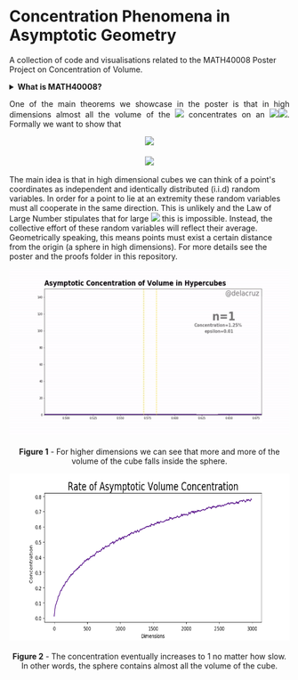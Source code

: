 # Concentration Phenomena in Asymptotic Geometry
A collection of code and visualisations related to the MATH40008 Poster Project on Concentration of Volume. 

<details>
<summary><b>What is MATH40008?</b></summary>
<br>
  <p align="justify">
  MATH40008 is a module all first year maths undergraduates at Imperial College London take after completing their summer exams. They are expected to construct a poster and give a presentation on a topic related to one of the five main topics provided by the department via independent research. Concentration of Volume falls under 'Law of Large Numbers and The Central Limit Theorem'.
    <hr>
</p>

</details>

<p align="justify">
One of the main theorems we showcase in the poster is that in high dimensions almost all the volume of the <img src="https://latex.codecogs.com/gif.latex?n-\mathrm{Cube}"> concentrates on an <img src="https://latex.codecogs.com/gif.latex?\small{(n-1)}"><img src="https://latex.codecogs.com/gif.latex?\small{-\mathrm{Sphere}">. Formally we want to show that

<p align="center">
  <img src="https://latex.codecogs.com/gif.latex?\forall&space;\varepsilon&space;>&space;0,&space;\,&space;\mathrm{Vol}\left(&space;U_{n,\varepsilon}\cap[-1,1]^n\right)\rightarrow&space;\mathrm{Vol}([-1,1]^n)">
  <br>
  <br>
  <img src="https://latex.codecogs.com/gif.latex?U_{n,\varepsilon}&space;:=&space;\left\{x:&space;(1-\varepsilon)\sqrt{n/3}<\|x\|<(1&plus;\varepsilon)\sqrt{n/3}\right\}"> 
  
</p>
 
The main idea is that in high dimensional cubes we can think of a point's coordinates as independent and identically distributed (i.i.d) random variables. In order for a point to lie at an extremity these random variables must all cooperate in the same direction. This is unlikely and the Law of Large Number stipulates that for large <img src="https://latex.codecogs.com/gif.latex?n"> this is impossible. Instead, the collective effort of these random variables will reflect their average. Geometrically speaking, this means points must exist a certain distance from the origin (a sphere in high dimensions). For more details see the poster and the proofs folder in this repository.
</p>


<p align="center">
  <img width="600" height="300" src=figures/hypercube_conc_hist.gif>
  <br></br>
  <caption><b>Figure 1</b> - For higher dimensions we can see that more and more of the volume of the cube falls inside the sphere.</caption>
</p>

<p align="center">
  <img width="600" height="300" src=figures/rate_conc_graph.png>
  <br></br>
  <caption><b>Figure 2</b> - The concentration eventually increases to 1 no matter how slow. <br> In other words, the sphere contains almost all the volume of the cube. </caption>
</p>
